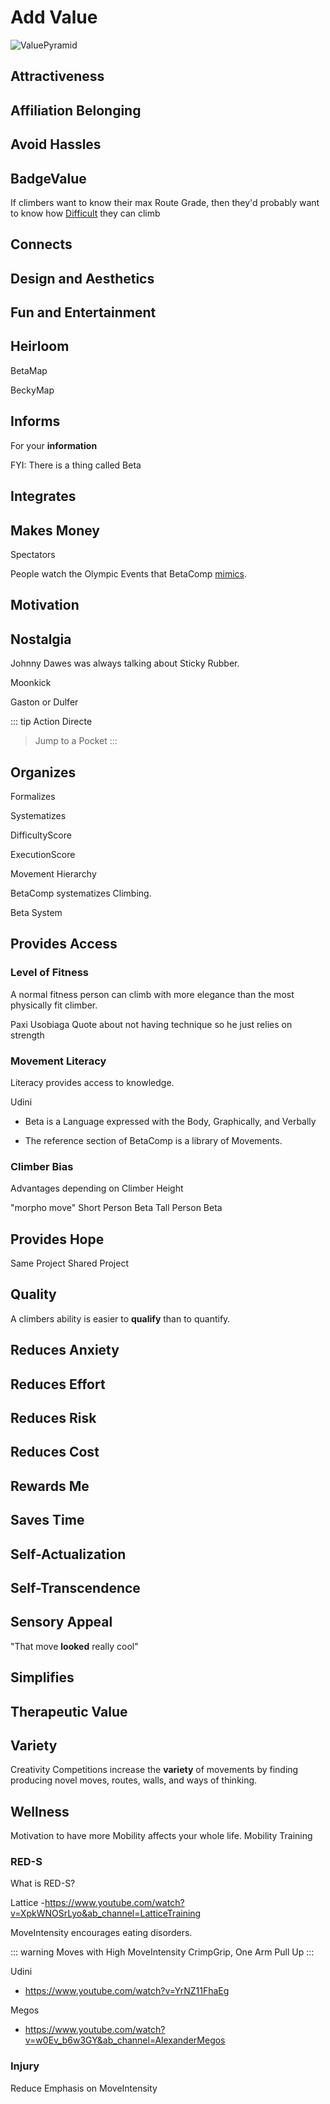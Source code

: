 # Add Value

![ValuePyramid](/ValuePyramid.png)

<!-- ---------------------------------------------------------------------------- -->
## Attractiveness

<!-- ---------------------------------------------------------------------------- -->
## Affiliation Belonging


<!-- ---------------------------------------------------------------------------- -->
## Avoid Hassles


<!-- ---------------------------------------------------------------------------- -->
## BadgeValue

If climbers want to know their max Route Grade, then they'd probably want to know how [Difficult](/reference/Scoring/Difficulty/Overview) they can climb

<!-- ---------------------------------------------------------------------------- -->
## Connects


<!-- ---------------------------------------------------------------------------- -->
## Design and Aesthetics

<!-- ---------------------------------------------------------------------------- -->
## Fun and Entertainment


<!-- ---------------------------------------------------------------------------- -->
## Heirloom

BetaMap

BeckyMap

<!-- ---------------------------------------------------------------------------- -->
## Informs

For your **information**

FYI: There is a thing called Beta

<!-- ---------------------------------------------------------------------------- -->
## Integrates
<!-- ---------------------------------------------------------------------------- -->
## Makes Money

Spectators

People watch the Olympic Events that BetaComp [mimics](/guide/How/OtherSport).
<!-- ---------------------------------------------------------------------------- -->
## Motivation



<!-- ---------------------------------------------------------------------------- -->
## Nostalgia

Johnny Dawes was always talking about Sticky Rubber.

Moonkick

Gaston or Dulfer



::: tip Action Directe
> Jump to a Pocket
:::
<!-- ---------------------------------------------------------------------------- -->
## Organizes

Formalizes

Systematizes

DifficultyScore

ExecutionScore

Movement Hierarchy

BetaComp systematizes Climbing. 

Beta System

<!-- ---------------------------------------------------------------------------- -->
## Provides Access


### Level of Fitness

A normal fitness person can climb with more elegance than the most physically fit climber. 

Paxi Usobiaga Quote about not having technique so he just relies on strength

### Movement Literacy

Literacy provides access to knowledge.

Udini

- Beta is a Language expressed with the Body, Graphically, and Verbally

- The reference section of BetaComp is a library of Movements. 


### Climber Bias

Advantages depending on Climber Height

"morpho move"
Short Person Beta
Tall Person Beta

<!-- ---------------------------------------------------------------------------- -->
## Provides Hope

Same Project
Shared Project
<!-- ---------------------------------------------------------------------------- -->

## Quality

A climbers ability is easier to **qualify** than to quantify. 
<!-- ---------------------------------------------------------------------------- -->
## Reduces Anxiety

<!-- ---------------------------------------------------------------------------- -->
## Reduces Effort

<!-- ---------------------------------------------------------------------------- -->
## Reduces Risk

<!-- ---------------------------------------------------------------------------- -->
## Reduces Cost

<!-- ---------------------------------------------------------------------------- -->
## Rewards Me

<!-- ---------------------------------------------------------------------------- -->
## Saves Time

<!-- ---------------------------------------------------------------------------- -->
## Self-Actualization


<!-- ---------------------------------------------------------------------------- -->
## Self-Transcendence

<!-- ---------------------------------------------------------------------------- -->
## Sensory Appeal

"That move **looked** really cool"

<!-- ---------------------------------------------------------------------------- -->
## Simplifies


<!-- ---------------------------------------------------------------------------- -->
## Therapeutic Value




<!-- ---------------------------------------------------------------------------- -->
## Variety

Creativity Competitions increase the **variety** of movements by finding producing novel moves, routes, walls, and ways of thinking.




<!-- ---------------------------------------------------------------------------- -->
## Wellness

Motivation to have more Mobility affects your whole life. Mobility Training
### RED-S

What is RED-S?

Lattice
-https://www.youtube.com/watch?v=XpkWNOSrLyo&ab_channel=LatticeTraining

MoveIntensity encourages eating disorders.

::: warning Moves with High MoveIntensity
CrimpGrip, One Arm Pull Up
:::

Udini

- https://www.youtube.com/watch?v=YrNZ11FhaEg

Megos

- https://www.youtube.com/watch?v=w0Ev_b6w3GY&ab_channel=AlexanderMegos




### Injury

Reduce Emphasis on MoveIntensity
